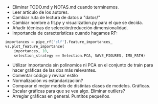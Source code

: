 - Eliminar TODO.md y NOTAS.md cuando terminemos.
- Leer artículo de los autores.
- Cambiar ruta de lectura de datos a "datos/"
- Cambiar nombre a fit.py y visualization.py para el que se decida.
- Añadir técnicas de selección/reducción dimensionalidad.
- Importancia de características cuando hagamos RF:
```python
importances = pipe_rf['clf'].feature_importances_
vs.plot_feature_importance(
    importances, 10,
    selection_strategy == Selection.PCA, SAVE_FIGURES, IMG_PATH)
```
- Utilizar importancia sin polinomios ni PCA en el conjunto de train para hacer gráficas de las dos más relevantes.
- Comentar código y revisar estilo
- Normalización vs estandarización?
- Comparar el mejor modelo de distintas clases de modelos. Gráficas.
- Escalar gráficas para que se vea algo. Eliminar outliers?
- Arreglar gráficas en general. Puntitos pequeños.
